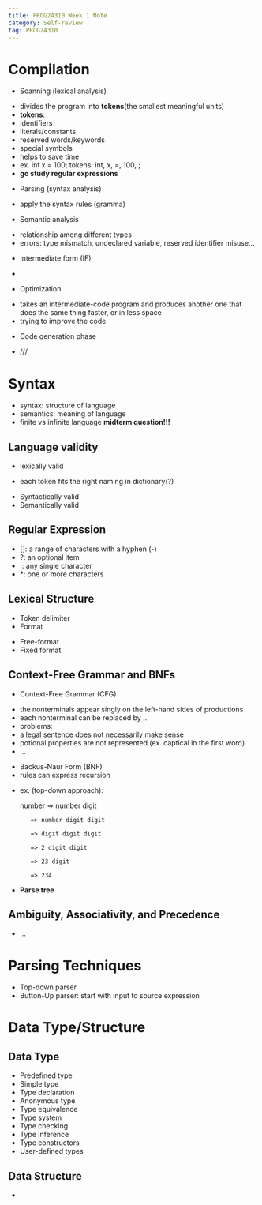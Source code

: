 ```yaml
---
title: PROG24310 Week 1 Note
category: Self-review
tag: PROG24310
---
```

# Compilation 
* Scanning (lexical analysis)
 - divides the program into **tokens**(the smallest meaningful units)
 - **tokens**:
  - identifiers
  - literals/constants
  - reserved words/keywords
  - special symbols
 - helps to save time 
 - ex. int x = 100; tokens: int, x, =, 100, ;
 - **go study regular expressions**
* Parsing (syntax analysis)
 - apply the syntax rules (gramma)
* Semantic analysis
 - relationship among different types
 - errors: type mismatch, undeclared variable, reserved identifier misuse...
* Intermediate form (IF)
 - 
* Optimization
 - takes an intermediate-code program and produces another one that does the same thing faster, or in less space
 - trying to improve the code
* Code generation phase
 - ///

# Syntax
* syntax: structure of language
* semantics: meaning of language
* finite vs infinite language **midterm question!!!**
## Language validity
* lexically valid
 - each token fits the right naming in dictionary(?)
* Syntactically valid
* Semantically valid
## Regular Expression
* []: a range of characters with a hyphen (-)
* ?: an optional item
* .: any single character
* *: one or more characters
## Lexical Structure
* Token delimiter
* Format
 - Free-format
 - Fixed format
## Context-Free Grammar and BNFs
* Context-Free Grammar (CFG)
 - the nonterminals appear singly on the left-hand sides of productions
 - each nonterminal can be replaced by ...
 - problems:
  - a legal sentence does not necessarily make sense
  - potional properties are not represented (ex. captical in the first word)
  - ...
* Backus-Naur Form (BNF)
* rules can express recursion
 - ex. (top-down approach):
          
   number => number digit
   
          => number digit digit

          => digit digit digit

          => 2 digit digit

          => 23 digit

          => 234
* **Parse tree**
## Ambiguity, Associativity, and Precedence
* ...

# Parsing Techniques
* Top-down parser
* Button-Up parser: start with input to source expression

# Data Type/Structure
## Data Type
* Predefined type
* Simple type
* Type declaration
* Anonymous type
* Type equivalence
* Type system
* Type checking
* Type inference
* Type constructors
* User-defined types
## Data Structure
* 


